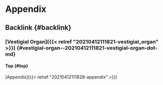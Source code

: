 # Appendix


## Backlink {#backlink}


### [Vestigial Organ]({{< relref "20210412111821-vestigial_organ" >}}) {#vestigial-organ--20210412111821-vestigial-organ-dot-md}


#### Top {#top}

[Appendix]({{< relref "20210412111828-appendix" >}})
